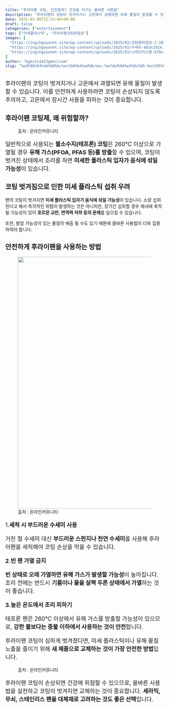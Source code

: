```yaml
---
title: "후라이팬 코팅, 안전할까? 건강을 지키는 올바른 사용법"
description: "후라이팬의 코팅이 벗겨지거나 고온에서 과열되면 유해 물질이 발생할 수 있습니다. 이를 안전하게 사용하려면 코팅이 손상되지 않도록 주의하고, 고온에서 장시간 사용을 피하는 것이 중요합니다."
date: 2025-03-08T22:53:04+09:00
draft: false
categories: ["entertainment"]
tags: ["미세플라스틱", "후라이팬코팅위험성"]
images: [
  "https://ingihgoyonet.site/wp-content/uploads/2025/03/코팅팬위험성-2-1024x683.jpg"
  "https://ingihgoyonet.site/wp-content/uploads/2025/03/수세미-683x1024.jpg"
  "https://ingihgoyonet.site/wp-content/uploads/2025/03/스테인리스팬-678x1024.jpg"
]
author: "kgkstn1423gmailcom"
slug: "%ed%9b%84%eb%9d%bc%ec%9d%b4%ed%8c%ac-%ec%bd%94%ed%8c%85-%ec%95%88%ec%a0%84%ed%95%a0%ea%b9%8c-%ea%b1%b4%ea%b0%95%ec%9d%84-%ec%a7%80%ed%82%a4%eb%8a%94-%ec%98%ac%eb%b0%94%eb%a5%b8-%ec%82%ac%ec%9a%a9"
---
```


<p style="font-size:18px">후라이팬의 코팅이 벗겨지거나 고온에서 과열되면 유해 물질이 발생할 수 있습니다. 이를 안전하게 사용하려면 코팅이 손상되지 않도록 주의하고, 고온에서 장시간 사용을 피하는 것이 중요합니다.</p> <h2 >후라이팬 코팅제, 왜 위험할까?</h2> <figure ><img src="https://ingihgoyonet.site/wp-content/uploads/2025/03/코팅팬위험성-2-1024x683.jpg" alt="" style="aspect-ratio:16/9;object-fit:cover"/><figcaption >출처 : 온라인커뮤니티</figcaption></figure> <p style="font-size:18px">일반적으로 사용되는 <strong>불소수지(테프론) 코팅</strong>은 260℃ 이상으로 가열될 경우 <strong>유해 가스(PFOA, PFAS 등)를 방출</strong>할 수 있으며, 코팅이 벗겨진 상태에서 조리를 하면 <strong>미세한 플라스틱 입자가 음식에 섞일 가능성</strong>이 있습니다.</p> <h2 >코팅 벗겨짐으로 인한 미세 플라스틱 섭취 우려</h2> <p>팬의 코팅이 벗겨지면 <strong>미세 플라스틱 입자가 음식에 섞일 가능성</strong>이 있습니다. 소량 섭취한다고 해서 즉각적인 위험이 발생하는 것은 아니지만, 장기간 섭취할 경우 체내에 축적될 가능성이 있어 <strong>호르몬 교란, 면역력 저하 등의 문제</strong>를 일으킬 수 있습니다.</p> <p>또한, 발암 가능성이 있는 물질이 배출 될 수도 있기 때문에 올바른 사용법이 더욱 집중하여야 합니다. </p> <h2 >안전하게 후라이팬을 사용하는 방법</h2> <figure ><img src="https://ingihgoyonet.site/wp-content/uploads/2025/03/수세미-683x1024.jpg" alt="" style="aspect-ratio:1.7777777777777777;object-fit:cover;width:800px;height:auto"/><figcaption >출처 : 온라인커뮤니티</figcaption></figure> <p style="font-size:18px">1.<strong>세척 시 부드러운 수세미 사용</strong></p> <p style="font-size:18px">거친 철 수세미 대신 <strong>부드러운 스펀지나 천연 수세미</strong>를 사용해 후라이팬을 세척해야 코팅 손상을 막을 수 있습니다.</p> <p style="font-size:18px"><strong>2.빈 팬 가열 금지</strong></p> <p style="font-size:18px"><strong>빈 상태로 오래 가열하면 유해 가스가 발생할 가능성</strong>이 높아집니다. 조리 전에는 반드시 <strong>기름이나 물을 살짝 두른 상태에서 가열</strong>하는 것이 좋습니다.</p> <p style="font-size:18px"><strong>3.높은 온도에서 조리 피하기</strong></p> <p style="font-size:18px">테프론 팬은 260℃ 이상에서 유해 가스를 방출할 가능성이 있으므로, <strong>강한 불보다는 중불 이하에서 사용하는 것이 안전</strong>합니다.</p> <p style="font-size:18px">후라이팬 코팅이 심하게 벗겨졌다면, 미세 플라스틱이나 유해 물질 노출을 줄이기 위해 <strong>새 제품으로 교체하는 것이 가장 안전한 방법</strong>입니다.</p> <figure ><img src="https://ingihgoyonet.site/wp-content/uploads/2025/03/스테인리스팬-678x1024.jpg" alt="" style="aspect-ratio:16/9;object-fit:cover"/><figcaption >출처 : 온라인커뮤니티</figcaption></figure> <p style="font-size:18px">후라이팬 코팅이 손상되면 건강에 위험할 수 있으므로, 올바른 사용법을 실천하고 코팅이 벗겨지면 교체하는 것이 중요합니다. <strong>세라믹, 무쇠, 스테인리스 팬을 대체재로 고려하는 것도 좋은 선택</strong>입니다.</p>